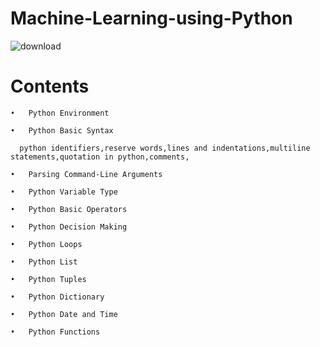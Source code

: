 # Machine-Learning-using-Python
![download](https://user-images.githubusercontent.com/29937202/41247261-168dbfe2-6dcb-11e8-8f59-34c4e325a8a2.jpg)
# Contents
~~~
•	Python Environment

•	Python Basic Syntax

  python identifiers,reserve words,lines and indentations,multiline statements,quotation in python,comments,

•	Parsing Command-Line Arguments

•	Python Variable Type

•	Python Basic Operators

•	Python Decision Making

•	Python Loops

•	Python List

•	Python Tuples

•	Python Dictionary

•	Python Date and Time

•	Python Functions
